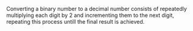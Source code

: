 Converting a binary number to a decimal number consists of repeatedly multiplying each digit by 2 and incrementing them to the next digit, repeating this process untill the final result is achieved.
